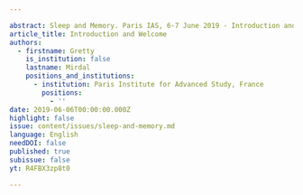 ```yaml
---

abstract: Sleep and Memory. Paris IAS, 6-7 June 2019 - Introduction and Welcome
article_title: Introduction and Welcome
authors:
  - firstname: Gretty
    is_institution: false
    lastname: Mirdal
    positions_and_institutions:
      - institution: Paris Institute for Advanced Study, France
        positions:
          - ''
date: 2019-06-06T00:00:00.000Z
highlight: false
issue: content/issues/sleep-and-memory.md
language: English
needDOI: false
published: true
subissue: false
yt: R4FBX3zp8t0

---
```



<Youtube yt="R4FBX3zp8t0" caption="Introduction and Welcome"></Youtube>